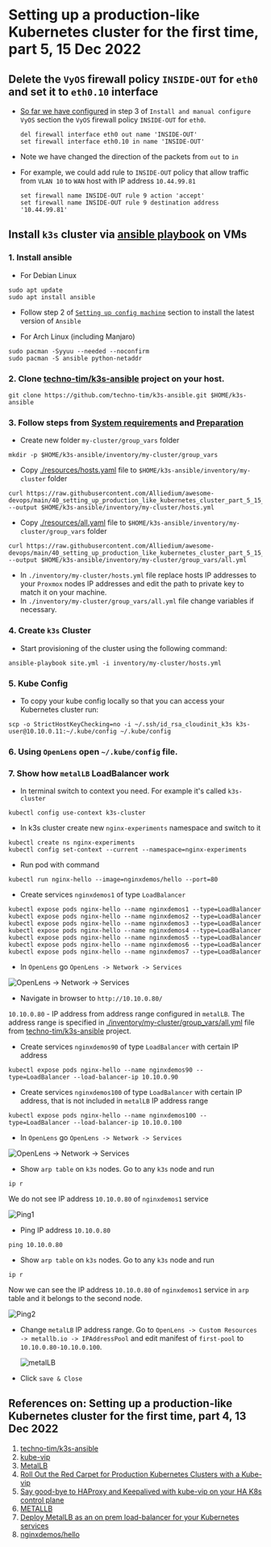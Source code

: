 # Setting up a production-like Kubernetes cluster for the first time, part 5, 15 Dec 2022

## Delete the `VyOS` firewall policy `INSIDE-OUT` for `eth0` and set it to `eth0.10` interface

* [So far we have configured](../38_setting_up_production_like_kubernetes_cluster_part_3_13_dec_2022/README.md) in step 3 of `Install and manual configure VyOS` section the `VyOS` firewall policy `INSIDE-OUT` for `eth0`.
  
  ```
  del firewall interface eth0 out name 'INSIDE-OUT'
  set firewall interface eth0.10 in name 'INSIDE-OUT'
  ```

* Note we have changed the direction of the packets from `out` to `in`
  
* For example, we could add rule to `INSIDE-OUT` policy that allow traffic from `VLAN 10` to `WAN` host with 
  IP address `10.44.99.81`
    
  ```
  set firewall name INSIDE-OUT rule 9 action 'accept'
  set firewall name INSIDE-OUT rule 9 destination address '10.44.99.81'
  ```

## Install `k3s` cluster via [ansible playbook](https://github.com/Alliedium/awesome-ansible/blob/main/README.md#setting-up-config-machine) on VMs 

### 1. Install ansible

  * For Debian Linux

  ```
  sudo apt update
  sudo apt install ansible
  ```
  
  * Follow step 2 of [`Setting up config machine`](https://github.com/Alliedium/awesome-ansible/blob/main/README.md) section to install the latest version of `Ansible`

  * For Arch Linux (including Manjaro)

  ```
  sudo pacman -Syyuu --needed --noconfirm
  sudo pacman -S ansible python-netaddr
  ```

### 2. Clone [techno-tim/k3s-ansible](https://github.com/techno-tim/k3s-ansible) project on your host.
  
  ```
  git clone https://github.com/techno-tim/k3s-ansible.git $HOME/k3s-ansible
  ```

### 3. Follow steps from [System requirements](https://github.com/techno-tim/k3s-ansible#-system-requirements) and [Preparation](https://github.com/techno-tim/k3s-ansible#-preparation)

  - Create new folder `my-cluster/group_vars` folder
  
  ```
  mkdir -p $HOME/k3s-ansible/inventory/my-cluster/group_vars
  ```

  - Copy [./resources/hosts.yaml](./resources/hosts.yml) file  to `$HOME/k3s-ansible/inventory/my-cluster` folder
  
  ```
  curl https://raw.githubusercontent.com/Alliedium/awesome-devops/main/40_setting_up_production_like_kubernetes_cluster_part_5_15_dec_2022/resources/hosts.yml --output $HOME/k3s-ansible/inventory/my-cluster/hosts.yml
  ```

  - Copy [./resources/all.yaml](./resources/all.yml) file to `$HOME/k3s-ansible/inventory/my-cluster/group_vars` folder
  
  ```
  curl https://raw.githubusercontent.com/Alliedium/awesome-devops/main/40_setting_up_production_like_kubernetes_cluster_part_5_15_dec_2022/resources/all.yml --output $HOME/k3s-ansible/inventory/my-cluster/group_vars/all.yml
  ```


  - In `./inventory/my-cluster/hosts.yml` file replace hosts IP addresses to your `Proxmox` nodes IP addresses and edit the path to private key to match it on your machine.
  - In `./inventory/my-cluster/group_vars/all.yml` file change variables if necessary.
  
### 4. Create `k3s` Cluster

  * Start provisioning of the cluster using the following command:
  
  ```
  ansible-playbook site.yml -i inventory/my-cluster/hosts.yml
  ```

### 5. Kube Config
  * To copy your kube config locally so that you can access your Kubernetes cluster run:
  
  ```
  scp -o StrictHostKeyChecking=no -i ~/.ssh/id_rsa_cloudinit_k3s k3s-user@10.10.0.11:~/.kube/config ~/.kube/config
  ```
### 6. Using `OpenLens` open `~/.kube/config` file.

### 7. Show how `metalLB` LoadBalancer work

  * In terminal switch to context you need. For example it's called `k3s-cluster`
  
  ```
  kubectl config use-context k3s-cluster
  ```

  * In k3s cluster create new `nginx-experiments` namespace and switch to it
  
  ```
  kubectl create ns nginx-experiments
  kubectl config set-context --current --namespace=nginx-experiments
  ```
  
  *  Run pod with command
  
  ```
  kubectl run nginx-hello --image=nginxdemos/hello --port=80
  ```
  
  * Create services `nginxdemos1` of type `LoadBalancer`

  ```
  kubectl expose pods nginx-hello --name nginxdemos1 --type=LoadBalancer
  kubectl expose pods nginx-hello --name nginxdemos2 --type=LoadBalancer
  kubectl expose pods nginx-hello --name nginxdemos3 --type=LoadBalancer
  kubectl expose pods nginx-hello --name nginxdemos4 --type=LoadBalancer
  kubectl expose pods nginx-hello --name nginxdemos5 --type=LoadBalancer
  kubectl expose pods nginx-hello --name nginxdemos6 --type=LoadBalancer
  kubectl expose pods nginx-hello --name nginxdemos7 --type=LoadBalancer
  ```

  * In `OpenLens` go `OpenLens -> Network -> Services`

  ![OpenLens -> Network -> Services](./image/external_ip_1.png)

  * Navigate in browser to `http://10.10.0.80/`
  
  `10.10.0.80` - IP address from address range configured in `metalLB`. The address range is specified in [./inventory/my-cluster/group_vars/all.yml](./resources/all.yml) file from [techno-tim/k3s-ansible](https://github.com/techno-tim/k3s-ansible) project.

  * Create services `nginxdemos90` of type `LoadBalancer` with certain IP address
  
  ```
  kubectl expose pods nginx-hello --name nginxdemos90 --type=LoadBalancer --load-balancer-ip 10.10.0.90
  ```

  * Create services `nginxdemos100` of type `LoadBalancer` with certain IP address, that is not included in `metalLB` IP address range
  
  ```
  kubectl expose pods nginx-hello --name nginxdemos100 --type=LoadBalancer --load-balancer-ip 10.10.0.100
  ```

  * In `OpenLens` go `OpenLens -> Network -> Services`

  ![OpenLens -> Network -> Services](./image/external_ip_2.png)

  * Show `arp table` on `k3s` nodes. Go to any `k3s` node and run 
  
  ```
  ip r
  ```
  We do not see IP address `10.10.0.80` of `nginxdemos1` service

  ![Ping1](./image/ping1.png)

  * Ping IP address `10.10.0.80`

  ```
  ping 10.10.0.80
  ```

  * Show `arp table` on `k3s` nodes. Go to any `k3s` node and run 
  
  ```
  ip r
  ```

  Now we can see the IP address `10.10.0.80` of `nginxdemos1` service in `arp` table and it belongs to the second node.

  ![Ping2](./image/ping2.png)

  * Change `metalLB` IP address range. Go to `OpenLens -> Custom Resources -> metallb.io -> IPAddressPool` and edit manifest of `first-pool` to `10.10.0.80-10.10.0.100`.
  
    ![metalLB](./image/metallb.png)  

  * Click `save & Close`

  ## References on: Setting up a production-like Kubernetes cluster for the first time, part 4, 13 Dec 2022 ##

1. [techno-tim/k3s-ansible](https://github.com/techno-tim/k3s-ansible)
2. [kube-vip](https://kube-vip.io/)
3. [MetalLB](https://docs.k0sproject.io/head/examples/metallb-loadbalancer/)
4. [Roll Out the Red Carpet for Production Kubernetes Clusters with a Kube-vip](https://www.youtube.com/watch?v=JvDjQLrAGSY&t=1371s)
5. [Say good-bye to HAProxy and Keepalived with kube-vip on your HA K8s control plane](https://inductor.medium.com/say-good-bye-to-haproxy-and-keepalived-with-kube-vip-on-your-ha-k8s-control-plane-bb7237eca9fc)
6. [METALLB](https://metallb.universe.tf/)
7. [Deploy MetalLB as an on prem load-balancer for your Kubernetes services](https://devops.cisel.ch/deploy-metallb-as-an-on-prem-load-balancer-for-your-kubernetes-services)
8. [nginxdemos/hello](https://hub.docker.com/r/nginxdemos/hello/)